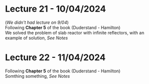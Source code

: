 # Lecture 21 - 10/04/2024
(*We didn't had lecture on 9/04*)  
Following **Chapter 5** of the book (Duderstand - Hamilton)  
We solved the problem of slab reactor with infinite reflectors, with an example of solution, *See Notes*

# Lecture 22 - 11/04/2024
Following **Chapter 5** of the book (Duderstand - Hamilton)  
Somthing something, *See Notes*

